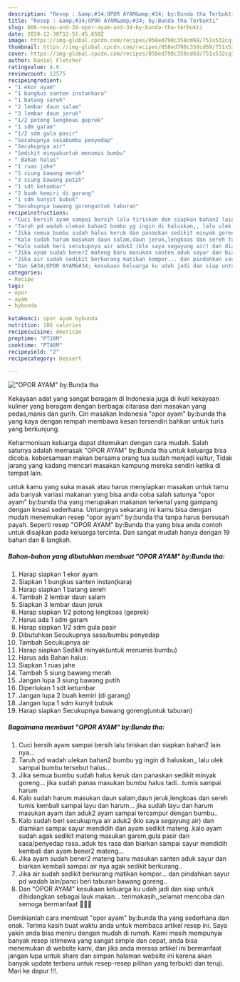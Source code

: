 ```yaml
---
description: "Resep : &amp;#34;OPOR AYAM&amp;#34; by:Bunda tha Terbukti"
title: "Resep : &amp;#34;OPOR AYAM&amp;#34; by:Bunda tha Terbukti"
slug: 666-resep-and-34-opor-ayam-and-34-by-bunda-tha-terbukti
date: 2020-12-30T12:51:45.658Z
image: https://img-global.cpcdn.com/recipes/058ed798c358cd69/751x532cq70/opor-ayam-bybunda-tha-foto-resep-utama.jpg
thumbnail: https://img-global.cpcdn.com/recipes/058ed798c358cd69/751x532cq70/opor-ayam-bybunda-tha-foto-resep-utama.jpg
cover: https://img-global.cpcdn.com/recipes/058ed798c358cd69/751x532cq70/opor-ayam-bybunda-tha-foto-resep-utama.jpg
author: Daniel Fletcher
ratingvalue: 4.6
reviewcount: 12575
recipeingredient:
- "1 ekor ayam"
- "1 bungkus santen instankara"
- "1 batang sereh"
- "2 lembar daun salam"
- "3 lembar daun jeruk"
- "1/2 potong lengkoas geprek"
- "1 sdm garam"
- "1/2 sdm gula pasir"
- "Secukupnya sasabumbu penyedap"
- "Secukupnya air"
- "Sedikit minyakuntuk menumis bumbu"
- " Bahan halus"
- "1 ruas jahe"
- "5 siung bawang merah"
- "3 siung bawang putih"
- "1 sdt ketumbar"
- "2 buah kemiri di garang"
- "1 sdm kunyit bubuk"
- "Secukupnya bawang gorenguntuk taburan"
recipeinstructions:
- "Cuci bersih ayam sampai bersih lalu tiriskan dan siapkan bahan2 lain nya..."
- "Taruh pd wadah ulekan bahan2 bumbu yg ingin di haluskan,, lalu ulek sampai bumbu tersebut halus..."
- "Jika semua bumbu sudah halus keruk dan panaskan sedikit minyak goreng... jika sudah panas masukan bumbu halus tadi...tumis sampai harum"
- "Kalo sudah harum masukan daun salam,daun jeruk,lengkoas dan sereh tumis kembali sampai layu dan harum... jika sudah layu dan harum masukan ayam dan aduk2 ayam sampai tercampur dengan bumbu.."
- "Kalo sudah beri secukupnya air aduk2 (klo saya segayung air) dan diamkan sampai sayur mendidih dan ayam sedikit mateng..kalo ayam sudah agak sedikit mateng masukan garem,gula pasir dan sasa/penyedap rasa..aduk tes rasa dan biarkan sampai sayur mendidih kembali dan ayam bener2 mateng..."
- "Jika ayam sudah bener2 mateng baru masukan santen aduk sayur dan biarkan kembali sampai air nya agak sedikit berkurang.."
- "Jika air sudah sedikit berkurang matikan kompor... dan pindahkan sayur pd wadah lain/panci beri taburan bawang goreng.."
- "Dan &#34;OPOR AYAM&#34; kesukaan keluarga ku udah jadi dan siap untuk dihidangkan sebagai lauk makan... terimakasih,,selamat mencoba dan semoga bermanfaat 🙏👩‍🍳"
categories:
- Recipe
tags:
- opor
- ayam
- bybunda

katakunci: opor ayam bybunda 
nutrition: 186 calories
recipecuisine: American
preptime: "PT20M"
cooktime: "PT46M"
recipeyield: "2"
recipecategory: Dessert

---
```



![&#34;OPOR AYAM&#34; by:Bunda tha](https://img-global.cpcdn.com/recipes/058ed798c358cd69/751x532cq70/opor-ayam-bybunda-tha-foto-resep-utama.jpg)

Kekayaan adat yang sangat beragam di Indonesia juga di ikuti kekayaan kuliner yang beragam dengan berbagai citarasa dari masakan yang pedas,manis dan gurih. Ciri masakan Indonesia &#34;opor ayam&#34; by:bunda tha yang kaya dengan rempah membawa kesan tersendiri bahkan untuk turis yang berkunjung.


Keharmonisan keluarga dapat ditemukan dengan cara mudah. Salah satunya adalah memasak &#34;OPOR AYAM&#34; by:Bunda tha untuk keluarga bisa dicoba. kebersamaan makan bersama orang tua sudah menjadi kultur, Tidak jarang yang kadang mencari masakan kampung mereka sendiri ketika di tempat lain.



untuk kamu yang suka masak atau harus menyiapkan masakan untuk tamu ada banyak variasi makanan yang bisa anda coba salah satunya &#34;opor ayam&#34; by:bunda tha yang merupakan makanan terkenal yang gampang dengan kreasi sederhana. Untungnya sekarang ini kamu bisa dengan mudah menemukan resep &#34;opor ayam&#34; by:bunda tha tanpa harus bersusah payah.
Seperti resep &#34;OPOR AYAM&#34; by:Bunda tha yang bisa anda contoh untuk disajikan pada keluarga tercinta. Dan sangat mudah hanya dengan 19 bahan dan 8 langkah.


<!--inarticleads1-->

##### Bahan-bahan yang dibutuhkan membuat &#34;OPOR AYAM&#34; by:Bunda tha:

1. Harap siapkan 1 ekor ayam
1. Siapkan 1 bungkus santen instan(kara)
1. Harap siapkan 1 batang sereh
1. Tambah 2 lembar daun salam
1. Siapkan 3 lembar daun jeruk
1. Harap siapkan 1/2 potong lengkoas (geprek)
1. Harus ada 1 sdm garam
1. Harap siapkan 1/2 sdm gula pasir
1. Dibutuhkan Secukupnya sasa/bumbu penyedap
1. Tambah Secukupnya air
1. Harap siapkan Sedikit minyak(untuk menumis bumbu)
1. Harus ada  Bahan halus:
1. Siapkan 1 ruas jahe
1. Tambah 5 siung bawang merah
1. Jangan lupa 3 siung bawang putih
1. Diperlukan 1 sdt ketumbar
1. Jangan lupa 2 buah kemiri (di garang)
1. Jangan lupa 1 sdm kunyit bubuk
1. Harap siapkan Secukupnya bawang goreng(untuk taburan)




<!--inarticleads2-->

##### Bagaimana membuat  &#34;OPOR AYAM&#34; by:Bunda tha:

1. Cuci bersih ayam sampai bersih lalu tiriskan dan siapkan bahan2 lain nya...
1. Taruh pd wadah ulekan bahan2 bumbu yg ingin di haluskan,, lalu ulek sampai bumbu tersebut halus...
1. Jika semua bumbu sudah halus keruk dan panaskan sedikit minyak goreng... jika sudah panas masukan bumbu halus tadi...tumis sampai harum
1. Kalo sudah harum masukan daun salam,daun jeruk,lengkoas dan sereh tumis kembali sampai layu dan harum... jika sudah layu dan harum masukan ayam dan aduk2 ayam sampai tercampur dengan bumbu..
1. Kalo sudah beri secukupnya air aduk2 (klo saya segayung air) dan diamkan sampai sayur mendidih dan ayam sedikit mateng..kalo ayam sudah agak sedikit mateng masukan garem,gula pasir dan sasa/penyedap rasa..aduk tes rasa dan biarkan sampai sayur mendidih kembali dan ayam bener2 mateng...
1. Jika ayam sudah bener2 mateng baru masukan santen aduk sayur dan biarkan kembali sampai air nya agak sedikit berkurang..
1. Jika air sudah sedikit berkurang matikan kompor... dan pindahkan sayur pd wadah lain/panci beri taburan bawang goreng..
1. Dan &#34;OPOR AYAM&#34; kesukaan keluarga ku udah jadi dan siap untuk dihidangkan sebagai lauk makan... terimakasih,,selamat mencoba dan semoga bermanfaat 🙏👩‍🍳




Demikianlah cara membuat &#34;opor ayam&#34; by:bunda tha yang sederhana dan enak. Terima kasih buat waktu anda untuk membaca artikel resep ini. Saya yakin anda bisa meniru dengan mudah di rumah. Kami masih mempunyai banyak resep istimewa yang sangat simple dan cepat, anda bisa menemukan di website kami, dan jika anda merasa artikel ini bermanfaat jangan lupa untuk share dan simpan halaman website ini karena akan banyak update terbaru untuk resep-resep pilihan yang terbukti dan teruji. Mari ke dapur !!!. 
